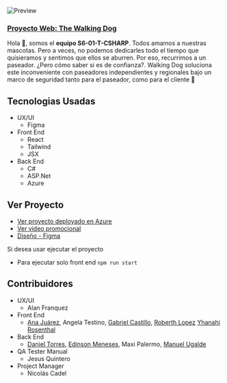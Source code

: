 ![Preview](https://i.postimg.cc/c4gcGH9q/mobile-13.png)


### [Proyecto Web: The Walking Dog](https://cohortes6.azurewebsites.net/)
Hola 👋, somos el **equipo S6-01-T-CSHARP**. Todos amamos a nuestras mascotas. Pero a veces, no podemos dedicarles todo el tiempo que quisieramos y 
sentimos que ellos se aburren. Por eso, recurrimos a un paseador. ¿Pero cómo saber si es de confianza?. Walking Dog soluciona este 
inconveniente con paseadores independientes y regionales bajo un marco de seguridad tanto para el paseador, como para el cliente 🐶


## Tecnologias Usadas
- UX/UI
  - Figma
- Front End
  - React
  - Tailwind
  - JSX
- Back End
  - C#
  - ASP.Net
  - Azure


## Ver Proyecto
- [Ver proyecto deployado en Azure](https://cohortes6.azurewebsites.net/)
- [Ver video promocional](https://www.youtube.com/watch?v=3_V2IKYYBuc&ab_channel=NicolasCadel)
- [Diseño - Figma](https://www.figma.com/file/s3XAFdG1QbnyWKBrCuJKNS/Cohorte-selec-6?node-id=11%3A2)

Si desea usar ejecutar el proyecto

- Para ejecutar solo front end
``npm run start``


## Contribuidores
- UX/UI
  - Alan Franquez
- Front End
  - [Ana Juárez](https://github.com/Layeska), Angela Testino, [Gabriel Castillo](https://github.com/Gabot3ck), [Roberth Lopez](https://github.com/RoberthLopez) [Yhanahi Rosenthal](https://github.com/Yhanahi-Rosenthal)
- Back End
  - [Daniel Torres](https://github.com/DnTo), [Edinson Meneses](https://github.com/Edijosmen), Maxi Palermo, [Manuel Ugalde](https://github.com/kawpls)
- QA Tester Manual
  - Jesus Quintero
- Project Manager
  - Nicolás Cadel


 
